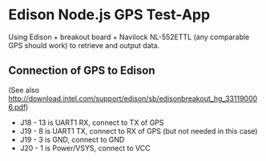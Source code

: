 Edison Node.js GPS Test-App
============================

Using Edison + breakout board + Navilock NL-552ETTL (any comparable GPS should work) 
to retrieve and output data.

Connection of GPS to Edison
---------------------------

(See also http://download.intel.com/support/edison/sb/edisonbreakout_hg_331190006.pdf)
* J18 - 13 is UART1 RX, connect to TX of GPS
* J19 - 8 is UART1 TX, connect to RX of GPS (but not needed in this case)
* J19 - 3 is GND, connect to GND
* J20 - 1 is Power/VSYS, connect to VCC